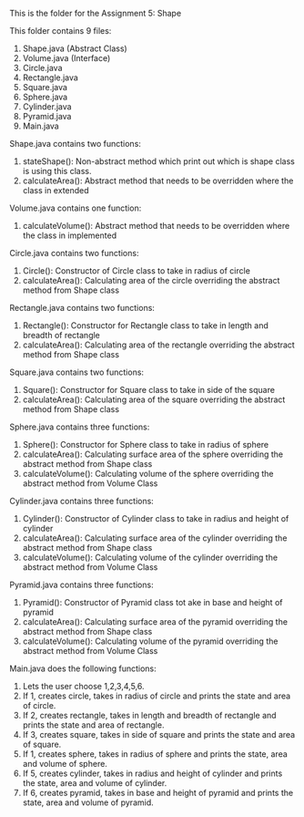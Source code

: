 This is the folder for the Assignment 5: Shape

This folder contains 9 files:
1. Shape.java (Abstract Class)
2. Volume.java (Interface)
3. Circle.java
4. Rectangle.java
5. Square.java
6. Sphere.java
7. Cylinder.java
8. Pyramid.java
9. Main.java

Shape.java contains two functions:
1. stateShape(): Non-abstract method which print out which is shape class is using this class.
2. calculateArea(): Abstract method that needs to be overridden where the class in extended

Volume.java contains one function:
1. calculateVolume(): Abstract method that needs to be overridden where the class in implemented

Circle.java contains two functions:
1. Circle(): Constructor of Circle class to take in radius of circle
2. calculateArea(): Calculating area of the circle overriding the abstract method from Shape class

Rectangle.java contains two functions:
1. Rectangle(): Constructor for Rectangle class to take in length and breadth of rectangle
2. calculateArea(): Calculating area of the rectangle overriding the abstract method from Shape class

Square.java contains two functions:
1. Square(): Constructor for Square class to take in side of the square
2. calculateArea(): Calculating area of the square overriding the abstract method from Shape class

Sphere.java contains three functions:
1. Sphere(): Constructor for Sphere class to take in radius of sphere
2. calculateArea(): Calculating surface area of the sphere overriding the abstract method from Shape class
3. calculateVolume(): Calculating volume of the sphere overriding the abstract method from Volume Class

Cylinder.java contains three functions:
1. Cylinder(): Constructor of Cylinder class to take in radius and height of cylinder
2. calculateArea(): Calculating surface area of the cylinder overriding the abstract method from Shape class
2. calculateVolume(): Calculating volume of the cylinder overriding the abstract method from Volume Class

Pyramid.java contains three functions:
1. Pyramid(): Constructor of Pyramid class tot ake in base and height of pyramid
2. calculateArea(): Calculating surface area of the pyramid overriding the abstract method from Shape class
3. calculateVolume(): Calculating volume of the pyramid overriding the abstract method from Volume Class

Main.java does the following functions:
1. Lets the user choose 1,2,3,4,5,6.
2. If 1, creates circle, takes in radius of circle and prints the state and area of circle.
3. If 2, creates rectangle, takes in length and breadth of rectangle and prints the state and area of rectangle.
4. If 3, creates square, takes in side of square and prints the state and area of square.
5. If 1, creates sphere, takes in radius of sphere and prints the state, area and volume of sphere.
6. If 5, creates cylinder, takes in radius and height of cylinder and prints the state, area and volume of cylinder.
7. If 6, creates pyramid, takes in base and height of pyramid and prints the state, area and volume of pyramid.
